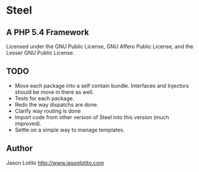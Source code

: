 # Steel
## A PHP 5.4 Framework

Licensed under the GNU Public License, GNU Affero Public License, and the Lesser GNU Public License.

## TODO

* Move each package into a self contain bundle.  Interfaces and Injectors should be move in there as well.
* Tests for each package.
* Redo the way dispatchs are done.
* Clarify way routing is done
* Import code from other version of Steel into this version (much improved).
* Settle on a simple way to manage templates.

## Author

Jason Lotito
http://www.jasonlotito.com
